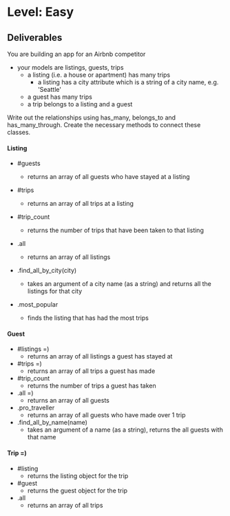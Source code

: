 # Level: Easy

## Deliverables
You are building an app for an Airbnb competitor
- your models are listings, guests, trips
  - a listing (i.e. a house or apartment) has many trips
    - a listing has a city attribute which is a string of a city name, e.g. 'Seattle'
  - a guest has many trips
  - a trip belongs to a listing and a guest

Write out the relationships using has_many, belongs_to and has_many_through. Create the necessary methods to connect these classes.

#### Listing
- #guests
  - returns an array of all guests who have stayed at a listing

- #trips
  - returns an array of all trips at a listing

- #trip_count
  - returns the number of trips that have been taken to that listing

- .all
  - returns an array of all listings

- .find_all_by_city(city)
  - takes an argument of a city name (as a string) and returns all the listings for that city

- .most_popular
  - finds the listing that has had the most trips

#### Guest
- #listings =)
  - returns an array of all listings a guest has stayed at
- #trips =)
  - returns an array of all trips a guest has made
- #trip_count
  - returns the number of trips a guest has taken
- .all =)
  - returns an array of all guests
- .pro_traveller
  - returns an array of all guests who have made over 1 trip
- .find_all_by_name(name)
  - takes an argument of a name (as a string), returns the all guests with that name

#### Trip =)
- #listing
  - returns the listing object for the trip
- #guest
  - returns the guest object for the trip
- .all
  - returns an array of all trips
